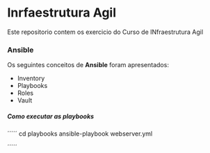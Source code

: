 # Inrfaestrutura Agil

Este repositorio contem os exercicio do Curso de INfraestrutura Agil

### Ansible

Os seguintes conceitos de **Ansible** foram apresentados:

- Inventory
- Playbooks
- Roles
- Vault


##### Como executar as playbooks


´´´´´
cd playbooks
ansible-playbook webserver.yml


´´´´´
